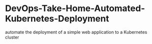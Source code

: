 # DevOps-Take-Home-Automated-Kubernetes-Deployment
automate the deployment of a simple web application to a Kubernetes cluster
